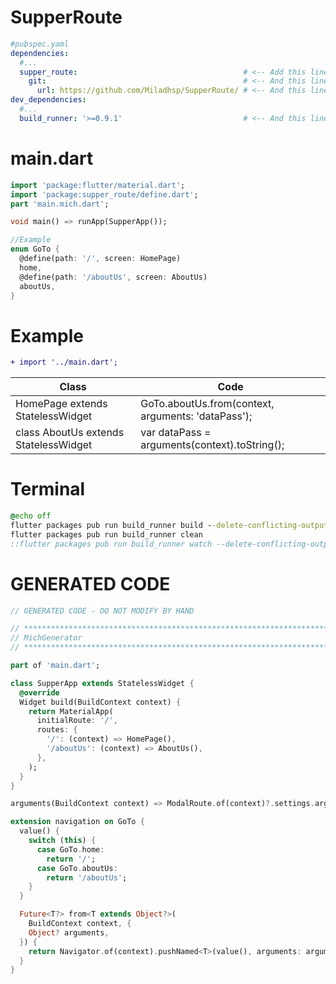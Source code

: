 
# SupperRoute
```yaml
#pubspec.yaml
dependencies:
  #...
  supper_route:                                     # <-- Add this line
    git:                                            # <-- And this line
      url: https://github.com/Miladhsp/SupperRoute/ # <-- And this line
dev_dependencies:
  #...
  build_runner: '>=0.9.1'                           # <-- And this line
```
# main.dart
```dart
import 'package:flutter/material.dart';
import 'package:supper_route/define.dart';
part 'main.mich.dart';

void main() => runApp(SupperApp());

//Example
enum GoTo {
  @define(path: '/', screen: HomePage)
  home,
  @define(path: '/aboutUs', screen: AboutUs)
  aboutUs,
}
```
# Example
```diff
+ import '../main.dart';
```
| Class | Code |
| ------ | ------ |
| HomePage extends StatelessWidget | GoTo.aboutUs.from(context, arguments: 'dataPass'); |
| class AboutUs extends StatelessWidget | var dataPass = arguments(context).toString(); |

# Terminal
```bat
@echo off
flutter packages pub run build_runner build --delete-conflicting-outputs
flutter packages pub run build_runner clean
::flutter packages pub run build_runner watch --delete-conflicting-outputs
```
# GENERATED CODE
```dart
// GENERATED CODE - DO NOT MODIFY BY HAND

// **************************************************************************
// MichGenerator
// **************************************************************************

part of 'main.dart';

class SupperApp extends StatelessWidget {
  @override
  Widget build(BuildContext context) {
    return MaterialApp(
      initialRoute: '/',
      routes: {
        '/': (context) => HomePage(),
        '/aboutUs': (context) => AboutUs(),
      },
    );
  }
}

arguments(BuildContext context) => ModalRoute.of(context)?.settings.arguments;

extension navigation on GoTo {
  value() {
    switch (this) {
      case GoTo.home:
        return '/';
      case GoTo.aboutUs:
        return '/aboutUs';
    }
  }

  Future<T?> from<T extends Object?>(
    BuildContext context, {
    Object? arguments,
  }) {
    return Navigator.of(context).pushNamed<T>(value(), arguments: arguments);
  }
}

```

